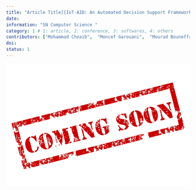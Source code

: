 ```yaml
---
title: "Article Title]{IoT-AID: An Automated Decision Support Framework for IoT"
date:  
information: "SN Computer Science "
category: 1 # 1: article, 2: conference, 3: softwares, 4: others
contributors: ["Mohammad Choaib",  "Moncef Garouani",  "Mourad Bouneffa","Nicolas Waldhoff",  "Yasser Mohanna"]
doi: 
status: 1
---
```


<a href="" target="_blank"><img src="soon.png" /></a>